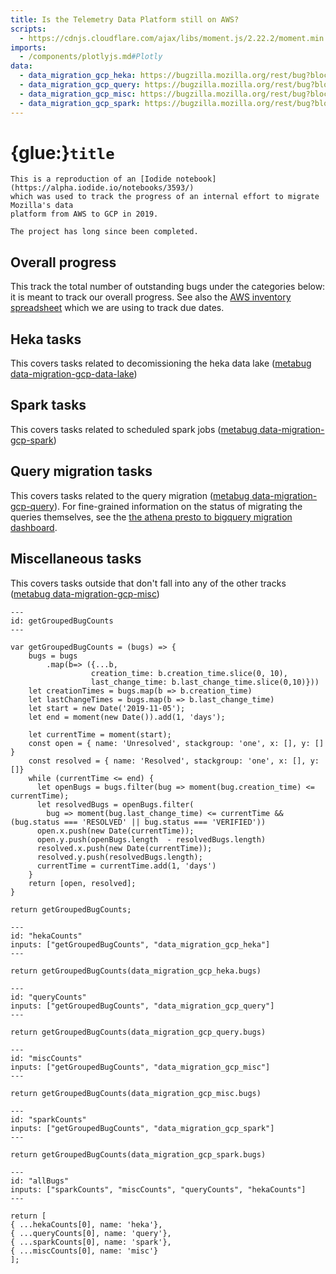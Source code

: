 ```yaml
---
title: Is the Telemetry Data Platform still on AWS?
scripts:
  - https://cdnjs.cloudflare.com/ajax/libs/moment.js/2.22.2/moment.min.js
imports:
  - /components/plotlyjs.md#Plotly
data:
  - data_migration_gcp_heka: https://bugzilla.mozilla.org/rest/bug?blocks=1579435&include_fields=id,last_change_time,status,creation_time
  - data_migration_gcp_query: https://bugzilla.mozilla.org/rest/bug?blocks=1560158&include_fields=id,last_change_time,status,creation_time
  - data_migration_gcp_misc: https://bugzilla.mozilla.org/rest/bug?blocks=1594101&include_fields=id,last_change_time,status,creation_time
  - data_migration_gcp_spark: https://bugzilla.mozilla.org/rest/bug?blocks=1570610&include_fields=id,last_change_time,status,creation_time
---
```


# {glue:}`title`

```{note}
This is a reproduction of an [Iodide notebook](https://alpha.iodide.io/notebooks/3593/)
which was used to track the progress of an internal effort to migrate Mozilla's data
platform from AWS to GCP in 2019.

The project has long since been completed.
```

## Overall progress

<Plotly data={allBugs} />

This track the total number of outstanding bugs under the categories below: it is meant to track our overall progress. See also the [AWS inventory spreadsheet](https://docs.google.com/spreadsheets/d/1f6fVsEp8FaX6ri98benHexzsHWYU9HMEbNW1poJQd1w/edit#gid=0) which we are using to
track due dates.

## Heka tasks

<Plotly data={hekaCounts} />

This covers tasks related to decomissioning the heka data lake ([metabug data-migration-gcp-data-lake](https://bugzilla.mozilla.org/show_bug.cgi?id=data-migration-gcp-data-lake))

## Spark tasks

<Plotly data={sparkCounts} />

This covers tasks related to scheduled spark jobs ([metabug data-migration-gcp-spark](https://bugzilla.mozilla.org/show_bug.cgi?id=data-migration-gcp-spark))

## Query migration tasks

<Plotly data={queryCounts} />

This covers tasks related to the query migration ([metabug data-migration-gcp-query](https://bugzilla.mozilla.org/show_bug.cgi?id=data-migration-gcp-query)). For fine-grained information on the status of migrating the queries themselves, see the [the athena presto to bigquery migration dashboard](https://sql.telemetry.mozilla.org/dashboard/athena-presto-to-bigquery-migration).

## Miscellaneous tasks

<Plotly data={miscCounts} />

This covers tasks outside that don't fall into any of the other tracks ([metabug data-migration-gcp-misc](https://bugzilla.mozilla.org/show_bug.cgi?id=data-migration-gcp-misc))

```{code-cell} js
---
id: getGroupedBugCounts
---

var getGroupedBugCounts = (bugs) => {
	bugs = bugs
    	.map(b=> ({...b,
                  creation_time: b.creation_time.slice(0, 10),
                  last_change_time: b.last_change_time.slice(0,10)}))
	let creationTimes = bugs.map(b => b.creation_time)
	let lastChangeTimes = bugs.map(b => b.last_change_time)
	let start = new Date('2019-11-05');
	let end = moment(new Date()).add(1, 'days');

	let currentTime = moment(start);
	const open = { name: 'Unresolved', stackgroup: 'one', x: [], y: [] }
	const resolved = { name: 'Resolved', stackgroup: 'one', x: [], y: []}
  	while (currentTime <= end) {
      let openBugs = bugs.filter(bug => moment(bug.creation_time) <= currentTime);
	  let resolvedBugs = openBugs.filter(
        bug => moment(bug.last_change_time) <= currentTime && (bug.status === 'RESOLVED' || bug.status === 'VERIFIED'))
	  open.x.push(new Date(currentTime));
	  open.y.push(openBugs.length  - resolvedBugs.length)
	  resolved.x.push(new Date(currentTime));
	  resolved.y.push(resolvedBugs.length);
      currentTime = currentTime.add(1, 'days')
    }
  	return [open, resolved];
}

return getGroupedBugCounts;
```

```{code-cell} js
---
id: "hekaCounts"
inputs: ["getGroupedBugCounts", "data_migration_gcp_heka"]
---

return getGroupedBugCounts(data_migration_gcp_heka.bugs)
```

```{code-cell} js
---
id: "queryCounts"
inputs: ["getGroupedBugCounts", "data_migration_gcp_query"]
---

return getGroupedBugCounts(data_migration_gcp_query.bugs)
```

```{code-cell} js
---
id: "miscCounts"
inputs: ["getGroupedBugCounts", "data_migration_gcp_misc"]
---

return getGroupedBugCounts(data_migration_gcp_misc.bugs)
```

```{code-cell} js
---
id: "sparkCounts"
inputs: ["getGroupedBugCounts", "data_migration_gcp_spark"]
---

return getGroupedBugCounts(data_migration_gcp_spark.bugs)
```

```{code-cell} js
---
id: "allBugs"
inputs: ["sparkCounts", "miscCounts", "queryCounts", "hekaCounts"]
---

return [
{ ...hekaCounts[0], name: 'heka'},
{ ...queryCounts[0], name: 'query'},
{ ...sparkCounts[0], name: 'spark'},
{ ...miscCounts[0], name: 'misc'}
];
```
